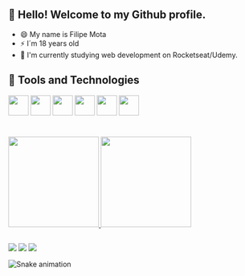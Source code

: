 ## 👋 Hello! Welcome to my Github profile.
  
  
- 😄 My name is Filipe Mota
- ⚡ I´m 18 years old
- 🌱 I'm currently studying web development on Rocketseat/Udemy.

## 🔨 Tools and Technologies

<img src="https://cdn.jsdelivr.net/gh/devicons/devicon/icons/html5/html5-original-wordmark.svg" width="40" height="40"/> <img src="https://cdn.jsdelivr.net/gh/devicons/devicon/icons/css3/css3-original-wordmark.svg" width="40" height="40"/> <img src="https://cdn.jsdelivr.net/gh/devicons/devicon/icons/javascript/javascript-original.svg" width="40" height="40"/> <img src="https://cdn.jsdelivr.net/gh/devicons/devicon/icons/git/git-original.svg" width="40" height="40"/> <img src="https://cdn.jsdelivr.net/gh/devicons/devicon/icons/nodejs/nodejs-original.svg"  width="40" height="40"/> <img src="https://cdn.jsdelivr.net/gh/devicons/devicon/icons/react/react-original.svg" width="40" height="40"/>
          
#
<div>
<a href="https://github.com/Filipemtb">
<img height="180em" src="https://github-readme-stats.vercel.app/api/top-langs/?username=Filipemtb&layout=compact&langs_count=7&theme=rose_pine"/>
<img height="180em" src="https://github-readme-stats.vercel.app/api?username=Filipemtb&show_icons=true&theme=rose_pine&include_all_commits=true&count_private=true"/>
</div>
  
## 

<div>
  <a href="https://instagram.com/filipeemtb" target="_blank" ><img src="https://img.shields.io/badge/-Instagram-%23E4405F?style=for-the-badge&logo=instagram&logoColor=white" ></a>
<a href="https://www.linkedin.com/in/filipe-mota-b15139231/" target="_blank" ><img src="https://img.shields.io/badge/-LinkedIn-%230077B5?style=for-the-badge&logo=linkedin&logoColor=white" ></a>   <a href = "mailto:motaf2866@gmail.com"><img src="https://img.shields.io/badge/Gmail-D14836?style=for-the-badge&logo=gmail&logoColor=white" target="_blank"></a>
</div>

![Snake animation](https://github.com/Filipemtb/Filipemtb/blob/output/github-contribution-grid-snake.svg)

